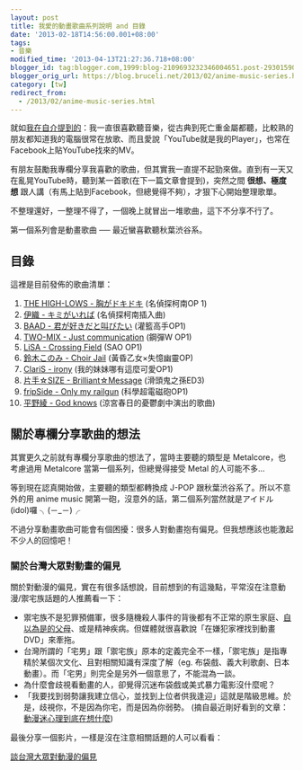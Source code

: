 ```yaml
---
layout: post
title: 我愛的動畫歌曲系列說明 and 目錄
date: '2013-02-18T14:56:00.001+08:00'
tags:
- 音樂
modified_time: '2013-04-13T21:27:36.718+08:00'
blogger_id: tag:blogger.com,1999:blog-2109693232346004651.post-2930159028041040718
blogger_orig_url: https://blog.bruceli.net/2013/02/anime-music-series.html
category: [tw]
redirect_from:
  - /2013/02/anime-music-series.html
---
```


就如[我在自介提到的](https://www.bruceli.net/tw/about/)：我一直很喜歡聽音樂，從古典到死亡重金屬都聽，比較熟的朋友都知道我的電腦很常在放歌、而且愛說「YouTube就是我的Player」，也常在Facebook上貼YouTube找來的MV。

有朋友鼓勵我專欄分享我喜歡的歌曲，但其實我一直提不起勁來做。直到有一天又在亂晃YouTube時，聽到某一首歌(在下一篇文章會提到)，突然之間 **很想、極度想** 跟人講（有馬上貼到Facebook，但總覺得不夠），才狠下心開始整理歌單。

不整理還好，一整理不得了，一個晚上就冒出一堆歌曲，這下不分享不行了。

第一個系列會是動畫歌曲 ── 最近蠻喜歡聽秋葉渋谷系。

## 目錄

這裡是目前發佈的歌曲清單：

1.  [THE HIGH-LOWS - 胸がドキドキ](https://blog.bruceli.net/2013/02/mune-ga-dokidoki.html) (名偵探柯南OP 1)
2.  [伊織 - キミがいれば](https://blog.bruceli.net/2013/02/mune-ga-dokidoki.html) (名偵探柯南插入曲)
3.  [BAAD - 君が好きだと叫びたい](https://blog.bruceli.net/2013/03/kimi-ga-suki-dato-sakebitai.html) (灌籃高手OP1)
4.  [TWO-MIX - Just communication](https://blog.bruceli.net/2013/03/just-communication.html) (鋼彈W OP1)
5.  [LiSA - Crossing Field](https://blog.bruceli.net/2013/03/crossing-field.html) (SAO OP1)
6.  [鈴木このみ - Choir Jail](https://blog.bruceli.net/2013/03/choir-jail.html) (黃昏乙女×失憶幽靈OP)
7.  [ClariS - irony](https://blog.bruceli.net/2013/03/claris-irony.html) (我的妹妹哪有這麼可愛OP1)
8.  [片手☆SIZE - Brilliant☆Message](https://blog.bruceli.net/2013/04/katate-size-brilliant-message.html) (滑頭鬼之孫ED3)
9.  [fripSide - Only my railgun](https://blog.bruceli.net/2013/04/fripSide-only-my-railgun.html) (科學超電磁砲OP1)
10.  [平野綾 - God knows](http://localhost:4001/tw/2013/04/20/hirano-aya-god-knows.html) (涼宮春日的憂鬱劇中演出的歌曲)

## 關於專欄分享歌曲的想法

其實更久之前就有專欄分享歌曲的想法了，當時主要聽的類型是 Metalcore，也考慮過用 Metalcore 當第一個系列，但總覺得接受 Metal 的人可能不多…

等到現在認真開始做，主要聽的類型都轉換成 J-POP 跟秋葉渋谷系了。所以不意外的用 anime music 開第一砲，沒意外的話，第二個系列當然就是アイドル (idol)囉 ╮(－\_－)╭

不過分享動畫歌曲可能會有個困擾：很多人對動畫抱有偏見。但我想應該也能激起不少人的回憶吧！

### 關於台灣大眾對動畫的偏見

關於對動漫的偏見，實在有很多話想說，目前想到的有這幾點，平常沒在注意動漫/禦宅族話題的人推薦看一下：

* 禦宅族不是犯罪預備軍，很多隨機殺人事件的背後都有不正常的原生家庭、[自以為是的父母](http://blog.chinatimes.com/yop/archive/2007/10/28/211514.html)、或是精神疾病。但媒體就很喜歡說「在嫌犯家裡找到動畫DVD」來牽拖。
* 台灣所謂的「宅男」跟「禦宅族」原本的定義完全不一樣，「禦宅族」是指專精於某個次文化、且對相關知識有深度了解（eg. 布袋戲、義大利歌劇、日本動畫）。而「宅男」則完全是另外一個意思了，不能混為一談。
* 為什麼會歧視看動畫的人，卻覺得沉迷布袋戲或美式暴力電影沒什麼呢？
* 「我要找到弱勢讓我建立信心，並找到上位者供我逢迎」這就是階級思維。於是，歧視你，不是因為你宅，而是因為你弱勢。 (摘自最近剛好看到的文章：[動漫迷心理到底在想什麼](http://bbi.com.tw/pcman/Gossiping/1H7CmTvM.html))

最後分享一個影片，一樣是沒在注意相關話題的人可以看看：

[談台灣大眾對動漫的偏見](http://www.youtube.com/watch?v=NYSN-3PP2Q4 "Click to play!")
